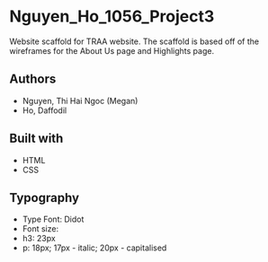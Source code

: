 # Nguyen_Ho_1056_Project3
Website scaffold for TRAA website. The scaffold is based off of the wireframes for the About Us page and Highlights page.

## Authors
* Nguyen, Thi Hai Ngoc (Megan)
* Ho, Daffodil

## Built with
* HTML
* CSS

## Typography
* Type Font: Didot
* Font size:
* h3: 23px
* p: 18px; 17px - italic; 20px - capitalised

